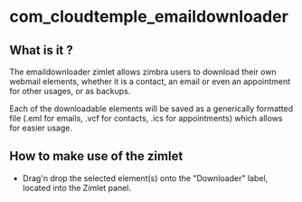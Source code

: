 # com_cloudtemple_emaildownloader

## What is it ?

The emaildownloader zimlet allows zimbra users to download their own webmail elements, whether it is a contact, an email or even an appointment for other usages, or as backups.

Each of the downloadable elements will be saved as a generically formatted file (.eml for emails, .vcf for contacts, .ics for appointments) which allows for easier usage.

## How to make use of the zimlet

* Drag'n drop the selected element(s) onto the "Downloader" label, located into the Zimlet panel.

